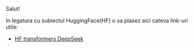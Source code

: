 Salut!

In legatura cu subiectul HuggingFace(HF) o sa plasez aici cateva link-uri utile:

 - [HF transformers DeepSeek](https://huggingface.co/docs/transformers/main_classes/deepspeed)
